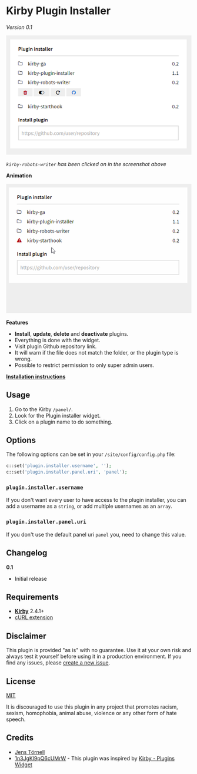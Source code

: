 # Kirby Plugin Installer

*Version 0.1*

![](docs/screenshot.png)

*`kirby-robots-writer` has been clicked on in the screenshot above*

**Animation**

![](docs/animation.gif)

**Features**

- **Install**, **update**, **delete** and **deactivate** plugins.
- Everything is done with the widget.
- Visit plugin Github repository link.
- It will warn if the file does not match the folder, or the plugin type is wrong.
- Possible to restrict permission to only super admin users.

**[Installation instructions](docs/install.md)**

## Usage

1. Go to the Kirby `/panel/`.
1. Look for the Plugin installer widget.
1. Click on a plugin name to do something.   

## Options

The following options can be set in your `/site/config/config.php` file:

```php
c::set('plugin.installer.username', '');
c::set('plugin.installer.panel.uri', 'panel');
```

### `plugin.installer.username`

If you don't want every user to have access to the plugin installer, you can add a username as a `string`, or add multiple usernames as an `array`.

### `plugin.installer.panel.uri`

If you don't use the default panel uri `panel` you, need to change this value.

## Changelog

**0.1**

- Initial release 

## Requirements

- [**Kirby**](https://getkirby.com/) 2.4.1+
- [cURL extension](https://curl.haxx.se/)

## Disclaimer

This plugin is provided "as is" with no guarantee. Use it at your own risk and always test it yourself before using it in a production environment. If you find any issues, please [create a new issue](https://github.com/jenstornell/kirby-plugin-installer/issues/new).

## License

[MIT](https://opensource.org/licenses/MIT)

It is discouraged to use this plugin in any project that promotes racism, sexism, homophobia, animal abuse, violence or any other form of hate speech.

## Credits

- [Jens Törnell](https://github.com/jenstornell)
- [1n3JgKl9pQ6cUMrW](https://github.com/1n3JgKl9pQ6cUMrW) - This plugin was inspired by [Kirby - Plugins Widget](https://github.com/1n3JgKl9pQ6cUMrW/kirby-plugins-widget)